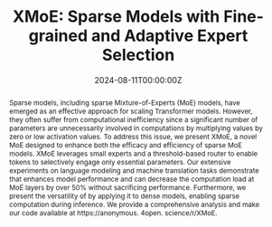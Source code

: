 ---
title: "XMoE: Sparse Models with Fine-grained and Adaptive Expert Selection"
authors:
  - Yuanhang Yang
  - Shiyi Qi
  - Wenchao GU
  - Chaozheng Wang
  - Cuiyun Gao
  - Zenglin Xud

# Author notes (optional)
# author_notes:
#   - 'Equal contribution'
#   - 'Equal contribution'

date: '2024-08-11T00:00:00Z'
doi: ''

# Schedule page publish date (NOT publication's date).
publishDate: '2024-08-11T00:00:00Z'

# Publication type.
# Accepts a single type but formatted as a YAML list (for Hugo requirements).
# Enter a publication type from the CSL standard.
publication_types: ['paper-conference']

# # Publication name and optional abbreviated publication name.
publication: In *Proceedings of the 60th Annual Meeting of the Association for Computational Linguistics*
publication_short: In *ACL 2024* 

abstract: Sparse models, including sparse Mixture-of-Experts (MoE) models, have emerged as an effective approach for scaling Transformer models. However, they often suffer from computational inefficiency since a significant number of parameters are unnecessarily involved in computations by multiplying values by zero or low activation values. To address this issue, we present XMoE, a novel MoE designed to enhance both the efficacy and efficiency of sparse MoE models. XMoE leverages small experts and a threshold-based router to enable tokens to selectively engage only essential parameters. Our extensive experiments on language modeling and machine translation tasks demonstrate that enhances model performance and can decrease the computation load at MoE layers by over 50% without sacrificing performance. Furthermore, we present the versatility of by applying it to dense models, enabling sparse computation during inference. We provide a comprehensive analysis and make our code available at https://anonymous. 4open. science/r/XMoE.

# # Summary. An optional shortened abstract.
# summary: Lorem ipsum dolor sit amet, consectetur adipiscing elit. Duis posuere tellus ac convallis placerat. Proin tincidunt magna sed ex sollicitudin condimentum.

tags:
  - Artificial Intelligence
  - Natural Language Processing

# Display this page in the Featured widget?
featured: false

# Custom links (uncomment lines below)
# links:
# - name: Custom Link
#   url: http://example.org

url_pdf: 'https://aclanthology.org/2024.findings-acl.694.pdf'
url_code: 'https://github.com/ysngki/XMoE'
url_dataset: ''
url_poster: ''
url_project: ''
url_slides: ''
url_source: ''
url_video: ''

# Featured image
# To use, add an image named `featured.jpg/png` to your page's folder.
image:
  caption: ''
  focal_point: ''
  preview_only: false

# Associated Projects (optional).
#   Associate this publication with one or more of your projects.
#   Simply enter your project's folder or file name without extension.
#   E.g. `internal-project` references `content/project/internal-project/index.md`.
#   Otherwise, set `projects: []`.
projects: []

# Slides (optional).
#   Associate this publication with Markdown slides.
#   Simply enter your slide deck's filename without extension.
#   E.g. `slides: "example"` references `content/slides/example/index.md`.
#   Otherwise, set `slides: ""`.
slides: ""
---